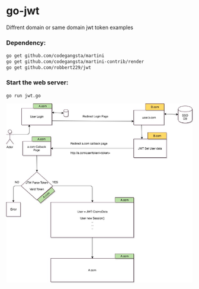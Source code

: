 # go-jwt

Diffrent domain or same domain jwt token examples

### Dependency:
    go get github.com/codegangsta/martini
    go get github.com/codegangsta/martini-contrib/render
    go get github.com/robbert229/jwt

### Start the web server:

    go run jwt.go

![Screenshot](single-sign-on.jpg)
